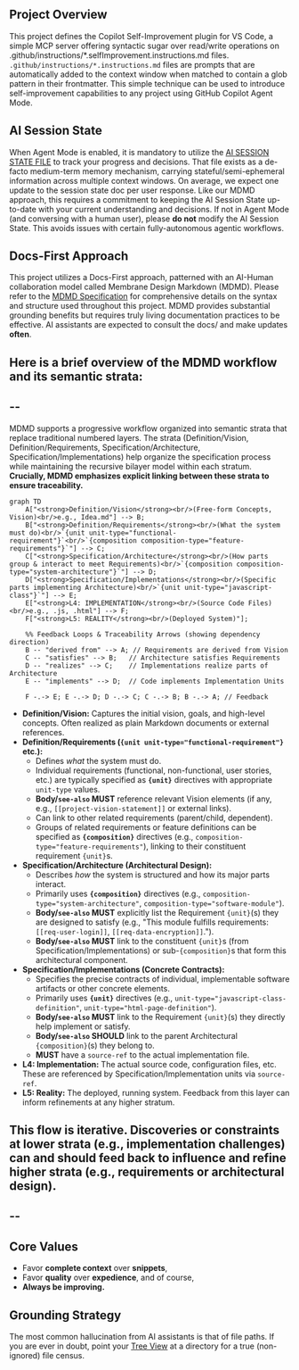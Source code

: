 ## Project Overview
This project defines the Copilot Self-Improvement plugin for VS Code, a simple MCP server offering syntactic sugar over read/write operations on .github/instructions/*.selfImprovement.instructions.md files.
`.github/instructions/*.instructions.md` files are prompts that are automatically added to the context window when matched to contain a glob pattern in their frontmatter. 
This simple technique can be used to introduce self-improvement capabilities to any project using GitHub Copilot Agent Mode.

## AI Session State
When Agent Mode is enabled, it is mandatory to utilize the [AI SESSION STATE FILE](AgentOps/AI_SESSION_STATE.md) to track your progress and decisions.
That file exists as a de-facto medium-term memory mechanism, carrying stateful/semi-ephemeral information across multiple context windows.
On average, we expect one update to the session state doc per user response.
Like our MDMD approach, this requires a commitment to keeping the AI Session State up-to-date with your current understanding and decisions.
If not in Agent Mode (and conversing with a human user), please **do not** modify the AI Session State. This avoids issues with certain fully-autonomous agentic workflows.

## Docs-First Approach
This project utilizes a Docs-First approach, patterned with an AI-Human collaboration model called Membrane Design Markdown (MDMD). 
Please refer to the [MDMD Specification](AgentOps/Reference/MDMD_Specification_Standard/MDMD.md) for comprehensive details on the syntax and structure used throughout this project.
MDMD provides substantial grounding benefits but requires truly living documentation practices to be effective.
AI assistants are expected to consult the docs/ and make updates **often**.

Here is a brief overview of the MDMD workflow and its semantic strata:
-
--
---
MDMD supports a progressive workflow organized into semantic strata that replace traditional numbered layers. The strata (Definition/Vision, Definition/Requirements, Specification/Architecture, Specification/Implementations) help organize the specification process while maintaining the recursive bilayer model within each stratum. **Crucially, MDMD emphasizes explicit linking between these strata to ensure traceability.**

```mermaid
graph TD
    A["<strong>Definition/Vision</strong><br/>(Free-form Concepts, Vision)<br/>e.g., Idea.md"] --> B;
    B["<strong>Definition/Requirements</strong><br/>(What the system must do)<br/>`{unit unit-type="functional-requirement"}`<br/>`{composition composition-type="feature-requirements"}`"] --> C;
    C["<strong>Specification/Architecture</strong><br/>(How parts group & interact to meet Requirements)<br/>`{composition composition-type="system-architecture"}`"] --> D;
    D["<strong>Specification/Implementations</strong><br/>(Specific parts implementing Architecture)<br/>`{unit unit-type="javascript-class"}`"] --> E;
    E["<strong>L4: IMPLEMENTATION</strong><br/>(Source Code Files)<br/>e.g., .js, .html"] --> F;
    F["<strong>L5: REALITY</strong><br/>(Deployed System)"];

    %% Feedback Loops & Traceability Arrows (showing dependency direction)
    B -- "derived from" --> A; // Requirements are derived from Vision
    C -- "satisfies" --> B;   // Architecture satisfies Requirements
    D -- "realizes" --> C;    // Implementations realize parts of Architecture
    E -- "implements" --> D;  // Code implements Implementation Units
    
    F -.-> E; E -.-> D; D -.-> C; C -.-> B; B -.-> A; // Feedback
```

*   **Definition/Vision:** Captures the initial vision, goals, and high-level concepts. Often realized as plain Markdown documents or external references.
*   **Definition/Requirements (`{unit unit-type="functional-requirement"}` etc.):**
    *   Defines *what* the system must do.
    *   Individual requirements (functional, non-functional, user stories, etc.) are typically specified as **`{unit}`** directives with appropriate `unit-type` values.
    *   **Body/`see-also` MUST** reference relevant Vision elements (if any, e.g., `[[project-vision-statement]]` or external links).
    *   Can link to other related requirements (parent/child, dependent).
    *   Groups of related requirements or feature definitions can be specified as **`{composition}`** directives (e.g., `composition-type="feature-requirements"`), linking to their constituent requirement `{unit}`s.
*   **Specification/Architecture (Architectural Design):**
    *   Describes *how* the system is structured and how its major parts interact.
    *   Primarily uses **`{composition}`** directives (e.g., `composition-type="system-architecture"`, `composition-type="software-module"`).
    *   **Body/`see-also` MUST** explicitly list the Requirement `{unit}`(s) they are designed to satisfy (e.g., "This module fulfills requirements: `[[req-user-login]]`, `[[req-data-encryption]]`.").
    *   **Body/`see-also` MUST** link to the constituent `{unit}`s (from Specification/Implementations) or sub-`{composition}`s that form this architectural component.
*   **Specification/Implementations (Concrete Contracts):**
    *   Specifies the precise contracts of individual, implementable software artifacts or other concrete elements.
    *   Primarily uses **`{unit}`** directives (e.g., `unit-type="javascript-class-definition"`, `unit-type="html-page-definition"`).
    *   **Body/`see-also` MUST** link to the Requirement `{unit}`(s) they directly help implement or satisfy.
    *   **Body/`see-also` SHOULD** link to the parent Architectural `{composition}`(s) they belong to.
    *   **MUST** have a `source-ref` to the actual implementation file.
*   **L4: Implementation:** The actual source code, configuration files, etc. These are referenced by Specification/Implementation units via `source-ref`.
*   **L5: Reality:** The deployed, running system. Feedback from this layer can inform refinements at any higher stratum.

This flow is iterative. Discoveries or constraints at lower strata (e.g., implementation challenges) can and should feed back to influence and refine higher strata (e.g., requirements or architectural design).
---
--
-

## Core Values

- Favor **complete context** over **snippets**, 
- Favor **quality** over **expedience**, and of course, 
- **Always be improving.**

## Grounding Strategy

The most common hallucination from AI assistants is that of file paths. 
If you are ever in doubt, point your [Tree View](AgentsOps/Scripts/tree_gitignore.py) at a directory for a true (non-ignored) file census.